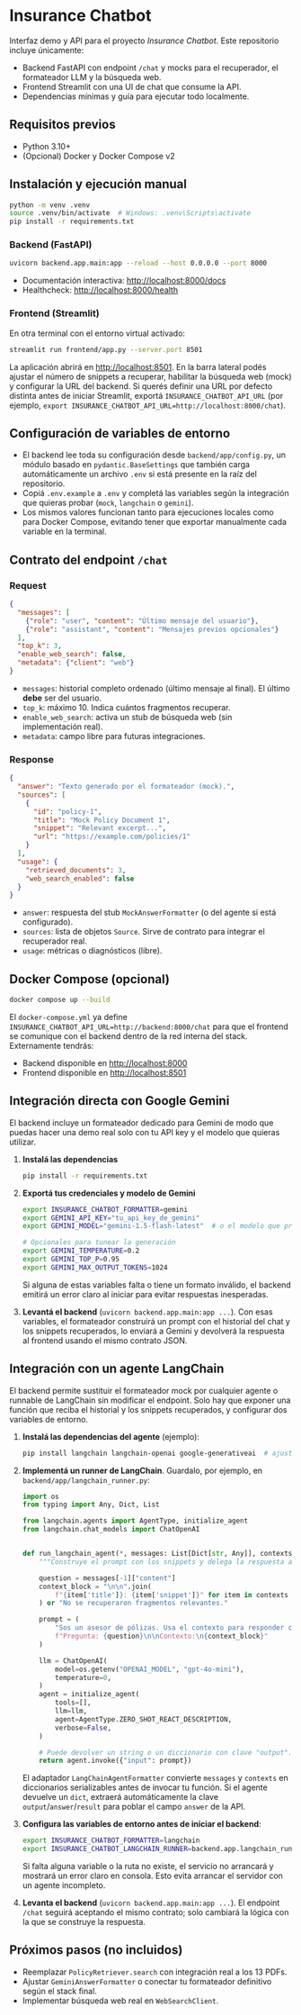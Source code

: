 # Insurance Chatbot

Interfaz demo y API para el proyecto *Insurance Chatbot*. Este repositorio incluye únicamente:

- Backend FastAPI con endpoint `/chat` y mocks para el recuperador, el formateador LLM y la búsqueda web.
- Frontend Streamlit con una UI de chat que consume la API.
- Dependencias mínimas y guía para ejecutar todo localmente.

## Requisitos previos

- Python 3.10+
- (Opcional) Docker y Docker Compose v2

## Instalación y ejecución manual

```bash
python -m venv .venv
source .venv/bin/activate  # Windows: .venv\Scripts\activate
pip install -r requirements.txt
```

### Backend (FastAPI)

```bash
uvicorn backend.app.main:app --reload --host 0.0.0.0 --port 8000
```

- Documentación interactiva: <http://localhost:8000/docs>
- Healthcheck: <http://localhost:8000/health>

### Frontend (Streamlit)

En otra terminal con el entorno virtual activado:

```bash
streamlit run frontend/app.py --server.port 8501
```

La aplicación abrirá en <http://localhost:8501>. En la barra lateral podés ajustar el número de snippets a recuperar, habilitar la búsqueda web (mock) y configurar la URL del backend. Si querés definir una URL por defecto distinta antes de iniciar Streamlit, exportá `INSURANCE_CHATBOT_API_URL` (por ejemplo, `export INSURANCE_CHATBOT_API_URL=http://localhost:8000/chat`).

## Configuración de variables de entorno

- El backend lee toda su configuración desde `backend/app/config.py`, un módulo basado en `pydantic.BaseSettings` que también carga automáticamente un archivo `.env` si está presente en la raíz del repositorio.
- Copiá `.env.example` a `.env` y completá las variables según la integración que quieras probar (`mock`, `langchain` o `gemini`).
- Los mismos valores funcionan tanto para ejecuciones locales como para Docker Compose, evitando tener que exportar manualmente cada variable en la terminal.

## Contrato del endpoint `/chat`

### Request

```json
{
  "messages": [
    {"role": "user", "content": "Último mensaje del usuario"},
    {"role": "assistant", "content": "Mensajes previos opcionales"}
  ],
  "top_k": 3,
  "enable_web_search": false,
  "metadata": {"client": "web"}
}
```

- `messages`: historial completo ordenado (último mensaje al final). El último **debe** ser del usuario.
- `top_k`: máximo 10. Indica cuántos fragmentos recuperar.
- `enable_web_search`: activa un stub de búsqueda web (sin implementación real).
- `metadata`: campo libre para futuras integraciones.

### Response

```json
{
  "answer": "Texto generado por el formateador (mock).",
  "sources": [
    {
      "id": "policy-1",
      "title": "Mock Policy Document 1",
      "snippet": "Relevant excerpt...",
      "url": "https://example.com/policies/1"
    }
  ],
  "usage": {
    "retrieved_documents": 3,
    "web_search_enabled": false
  }
}
```

- `answer`: respuesta del stub `MockAnswerFormatter` (o del agente si está configurado).
- `sources`: lista de objetos `Source`. Sirve de contrato para integrar el recuperador real.
- `usage`: métricas o diagnósticos (libre).

## Docker Compose (opcional)

```bash
docker compose up --build
```

El `docker-compose.yml` ya define `INSURANCE_CHATBOT_API_URL=http://backend:8000/chat` para que el frontend se comunique con el backend dentro de la red interna del stack. Externamente tendrás:

- Backend disponible en <http://localhost:8000>
- Frontend disponible en <http://localhost:8501>

## Integración directa con Google Gemini

El backend incluye un formateador dedicado para Gemini de modo que puedas hacer una
demo real solo con tu API key y el modelo que quieras utilizar.

1. **Instalá las dependencias**
   ```bash
   pip install -r requirements.txt
   ```

2. **Exportá tus credenciales y modelo de Gemini**
   ```bash
   export INSURANCE_CHATBOT_FORMATTER=gemini
   export GEMINI_API_KEY="tu_api_key_de_gemini"
   export GEMINI_MODEL="gemini-1.5-flash-latest"  # o el modelo que prefieras

   # Opcionales para tunear la generación
   export GEMINI_TEMPERATURE=0.2
   export GEMINI_TOP_P=0.95
   export GEMINI_MAX_OUTPUT_TOKENS=1024
   ```

   Si alguna de estas variables falta o tiene un formato inválido, el backend emitirá
   un error claro al iniciar para evitar respuestas inesperadas.

3. **Levantá el backend** (`uvicorn backend.app.main:app ...`). Con esas variables, el
   formateador construirá un prompt con el historial del chat y los snippets
   recuperados, lo enviará a Gemini y devolverá la respuesta al frontend usando el
   mismo contrato JSON.

## Integración con un agente LangChain

El backend permite sustituir el formateador mock por cualquier agente o runnable de
LangChain sin modificar el endpoint. Solo hay que exponer una función que reciba el
historial y los snippets recuperados, y configurar dos variables de entorno.

1. **Instalá las dependencias del agente** (ejemplo):
   ```bash
   pip install langchain langchain-openai google-generativeai  # ajustá según tu stack
   ```

2. **Implementá un runner de LangChain**. Guardalo, por ejemplo, en
   `backend/app/langchain_runner.py`:

   ```python
   import os
   from typing import Any, Dict, List

   from langchain.agents import AgentType, initialize_agent
   from langchain.chat_models import ChatOpenAI


   def run_langchain_agent(*, messages: List[Dict[str, Any]], contexts: List[Dict[str, Any]]) -> Dict[str, Any] | str:
       """Construye el prompt con los snippets y delega la respuesta al agente."""

       question = messages[-1]["content"]
       context_block = "\n\n".join(
           f"{item['title']}: {item['snippet']}" for item in contexts
       ) or "No se recuperaron fragmentos relevantes."

       prompt = (
           "Sos un asesor de pólizas. Usa el contexto para responder con precisión.\n"
           f"Pregunta: {question}\n\nContexto:\n{context_block}"
       )

       llm = ChatOpenAI(
           model=os.getenv("OPENAI_MODEL", "gpt-4o-mini"),
           temperature=0,
       )
       agent = initialize_agent(
           tools=[],
           llm=llm,
           agent=AgentType.ZERO_SHOT_REACT_DESCRIPTION,
           verbose=False,
       )

       # Puede devolver un string o un diccionario con clave "output".
       return agent.invoke({"input": prompt})
   ```

   El adaptador `LangChainAgentFormatter` convierte `messages` y `contexts` en
   diccionarios serializables antes de invocar tu función. Si el agente devuelve un
   `dict`, extraerá automáticamente la clave `output`/`answer`/`result` para poblar el
   campo `answer` de la API.

3. **Configura las variables de entorno antes de iniciar el backend**:

   ```bash
   export INSURANCE_CHATBOT_FORMATTER=langchain
   export INSURANCE_CHATBOT_LANGCHAIN_RUNNER=backend.app.langchain_runner:run_langchain_agent
   ```

   Si falta alguna variable o la ruta no existe, el servicio no arrancará y mostrará
   un error claro en consola. Esto evita arrancar el servidor con un agente incompleto.

4. **Levanta el backend** (`uvicorn backend.app.main:app ...`). El endpoint `/chat` seguirá
   aceptando el mismo contrato; solo cambiará la lógica con la que se construye la
   respuesta.

## Próximos pasos (no incluidos)

- Reemplazar `PolicyRetriever.search` con integración real a los 13 PDFs.
- Ajustar `GeminiAnswerFormatter` o conectar tu formateador definitivo según el stack final.
- Implementar búsqueda web real en `WebSearchClient`.
